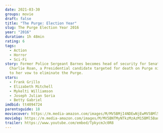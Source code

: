 ```yaml
---
date: 2021-03-30
groups: movie
draft: false
title: "The Purge: Election Year"
slug: The Purge Election Year 2016
year: "2016"
duration: 1h 48min
rating: 6
tags:
  - Action
  - Horror
  - Sci-Fi
story: Former Police Sergeant Barnes becomes head of security for Senator
  Charlie Roan, a Presidential candidate targeted for death on Purge night due
  to her vow to eliminate the Purge.
stars:
  - Frank Grillo
  - Elizabeth Mitchell
  - Mykelti Williamson
  - Joseph Julian Soria
  - Betty Gabriel
imdbid: tt4094724
parentsguide: 18
moviecover: https://m.media-amazon.com/images/M/MV5BMjI4NDEwNjEwMV5BMl5BanBnXkFtZTgwNDg2MjY5ODE@._V1_FMjpg_UX1013_.jpg
moviebg: https://m.media-amazon.com/images/M/MV5BNTMyNTkzMzAzM15BMl5BanBnXkFtZTgwNTQyNDg5NzE@._V1_FMjpg_UX1280_.jpg
trailer: https://www.youtube.com/embed/TpkycmJc0R8
---
```

